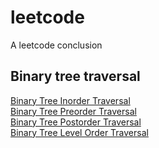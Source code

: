 # leetcode
A leetcode conclusion

## Binary tree traversal
[Binary Tree Inorder Traversal](https://github.com/jianqiang03/leetcode/blob/master/codes/binary_tree_traversal/inorderTraversal.md)\
[Binary Tree Preorder Traversal](https://github.com/jianqiang03/leetcode/blob/master/codes/binary_tree_traversal/preorderTraversal.md)\
[Binary Tree Postorder Traversal](https://github.com/jianqiang03/leetcode/blob/master/codes/binary_tree_traversal/postorderTraversal.md)\
[Binary Tree Level Order Traversal](https://github.com/jianqiang03/leetcode/blob/master/codes/binary_tree_traversal/levelorderTraversal.md)
